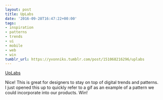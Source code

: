 ```yaml
---
layout: post
title: UpLabs
date: '2016-09-28T16:47:22+00:00'
tags:
- inspiration
- patterns
- trends
- ui
- mobile
- web
- win
tumblr_url: https://yvonniks.tumblr.com/post/151068216296/uplabs
---
```

[UpLabs](https://www.uplabs.com/)  

Nice! This is great for designers to stay on top of digital trends and patterns. I just opened this up to quickly refer to a gif as an example of a pattern we could incorporate into our products. Win!&nbsp;
